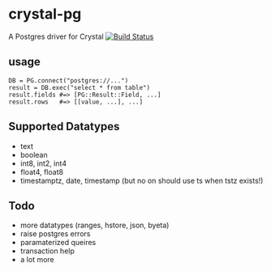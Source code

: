 # crystal-pg
A Postgres driver for Crystal [![Build Status](https://travis-ci.org/will/crystal-pg.svg?branch=master)](https://travis-ci.org/will/crystal-pg)

## usage
```
DB = PG.connect("postgres://...")
result = DB.exec("select * from table")
result.fields #=> [PG::Result::Field, ...]
result.rows   #=> [[value, ...], ...]
```

## Supported Datatypes

- text
- boolean
- int8, int2, int4
- float4, float8
- timestamptz, date, timestamp (but no on should use ts when tstz exists!)


## Todo

- more datatypes (ranges, hstore, json, byeta)
- raise postgres errors
- paramaterized queires
- transaction help
- a lot more


